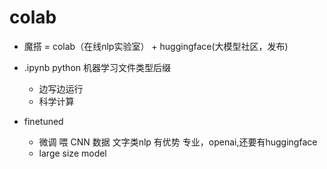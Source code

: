 # colab
- 魔搭 = colab（在线nlp实验室） + huggingface(大模型社区，发布)
- .ipynb python 机器学习文件类型后缀
  - 边写边运行
  - 科学计算

- finetuned
  - 微调 喂 CNN 数据
    文字类nlp 有优势
    专业，openai,还要有huggingface
  - large size model